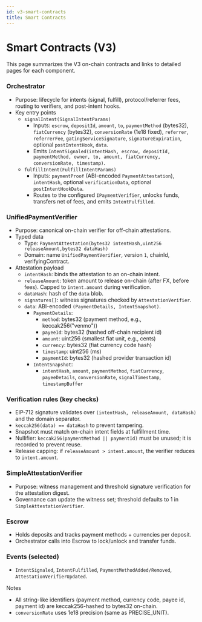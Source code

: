 ```yaml
---
id: v3-smart-contracts
title: Smart Contracts
---
```


# Smart Contracts (V3)

This page summarizes the V3 on-chain contracts and links to detailed pages for each component.

### Orchestrator
- Purpose: lifecycle for intents (signal, fulfill), protocol/referrer fees, routing to verifiers, and post-intent hooks.
- Key entry points
  - `signalIntent(SignalIntentParams)`
    - Inputs: `escrow`, `depositId`, `amount`, `to`, `paymentMethod` (bytes32), `fiatCurrency` (bytes32), `conversionRate` (1e18 fixed), `referrer`, `referrerFee`, `gatingServiceSignature`, `signatureExpiration`, optional `postIntentHook`, `data`.
    - Emits `IntentSignaled(intentHash, escrow, depositId, paymentMethod, owner, to, amount, fiatCurrency, conversionRate, timestamp)`.
  - `fulfillIntent(FulfillIntentParams)`
    - Inputs: `paymentProof` (ABI-encoded `PaymentAttestation`), `intentHash`, optional `verificationData`, optional `postIntentHookData`.
    - Routes to the configured `IPaymentVerifier`, unlocks funds, transfers net of fees, and emits `IntentFulfilled`.

### UnifiedPaymentVerifier
- Purpose: canonical on-chain verifier for off-chain attestations.
- Typed data
  - Type: `PaymentAttestation(bytes32 intentHash,uint256 releaseAmount,bytes32 dataHash)`
  - Domain: name `UnifiedPaymentVerifier`, version `1`, chainId, verifyingContract.
- Attestation payload
  - `intentHash`: binds the attestation to an on-chain intent.
  - `releaseAmount`: token amount to release on-chain (after FX, before fees). Capped to `intent.amount` during verification.
  - `dataHash`: hash of the `data` blob.
  - `signatures[]`: witness signatures checked by `AttestationVerifier`.
  - `data`: ABI-encoded `(PaymentDetails, IntentSnapshot)`.
    - `PaymentDetails`:
      - `method`: bytes32 (payment method, e.g., keccak256("venmo"))
      - `payeeId`: bytes32 (hashed off-chain recipient id)
      - `amount`: uint256 (smallest fiat unit, e.g., cents)
      - `currency`: bytes32 (fiat currency code hash)
      - `timestamp`: uint256 (ms)
      - `paymentId`: bytes32 (hashed provider transaction id)
    - `IntentSnapshot`:
      - `intentHash`, `amount`, `paymentMethod`, `fiatCurrency`, `payeeDetails`, `conversionRate`, `signalTimestamp`, `timestampBuffer`

### Verification rules (key checks)
- EIP‑712 signature validates over `(intentHash, releaseAmount, dataHash)` and the domain separator.
- `keccak256(data) == dataHash` to prevent tampering.
- Snapshot must match on-chain intent fields at fulfillment time.
- Nullifier: `keccak256(paymentMethod || paymentId)` must be unused; it is recorded to prevent reuse.
- Release capping: if `releaseAmount > intent.amount`, the verifier reduces to `intent.amount`.

### SimpleAttestationVerifier
- Purpose: witness management and threshold signature verification for the attestation digest.
- Governance can update the witness set; threshold defaults to 1 in `SimpleAttestationVerifier`.

### Escrow
- Holds deposits and tracks payment methods + currencies per deposit.
- Orchestrator calls into Escrow to lock/unlock and transfer funds.

### Events (selected)
- `IntentSignaled`, `IntentFulfilled`, `PaymentMethodAdded/Removed`, `AttestationVerifierUpdated`.

Notes
- All string-like identifiers (payment method, currency code, payee id, payment id) are keccak256-hashed to bytes32 on-chain.
- `conversionRate` uses 1e18 precision (same as PRECISE_UNIT).
